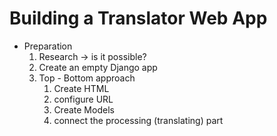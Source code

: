 # Building a Translator Web App

- Preparation  
  1. Research  -> is it possible?
  2. Create an empty Django app
  3. Top - Bottom approach
     1. Create HTML
     2. configure URL 
     3. Create Models 
     4. connect the processing (translating) part